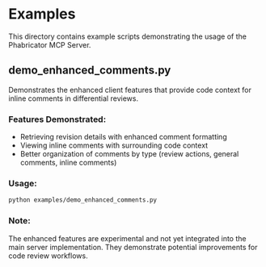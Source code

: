 # Examples

This directory contains example scripts demonstrating the usage of the Phabricator MCP Server.

## demo_enhanced_comments.py

Demonstrates the enhanced client features that provide code context for inline comments in differential reviews.

### Features Demonstrated:
- Retrieving revision details with enhanced comment formatting
- Viewing inline comments with surrounding code context
- Better organization of comments by type (review actions, general comments, inline comments)

### Usage:
```bash
python examples/demo_enhanced_comments.py
```

### Note:
The enhanced features are experimental and not yet integrated into the main server implementation. They demonstrate potential improvements for code review workflows.